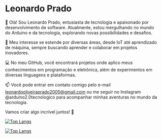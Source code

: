 # Leonardo Prado
 

👋 Olá! Sou Leonardo Prado, entusiasta de tecnologia e apaixonado por desenvolvimento de software. Atualmente, estou mergulhando no mundo do Arduino e da tecnologia, explorando novas possibilidades e desafios.

🧠 Meu interesse se estende por diversas áreas, desde IoT até aprendizado de máquina, sempre buscando aprender e colaborar em projetos inovadores.

💻 No meu GitHub, você encontrará projetos onde aplico meus conhecimentos em programação e eletrônica, além de experimentos em diversas linguagens e plataformas.



📫 Você pode entrar em contato comigo pelo e-mail leonardooliveiraprado2005@gmail.com ou me seguir no Instagram @arduino2.0tecnologico para acompanhar minhas aventuras no mundo da tecnologia.

Vamos criar algo incrível juntos! 🚀

[![Top Langs](https://github-readme-stats.vercel.app/api/top-langs/?username=Leooliprado&layout=compact)](https://github.com/Leooliprado)

[![Top Langs](https://github-readme-stats.vercel.app/api/top-langs/?username=Leooliprado&layout=compact&langs_count=10&hide=java,html)](https://github.com/Leooliprado)






